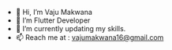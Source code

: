 - 👋 Hi, I’m Vaju Makwana
- 👀 I’m Flutter Developer
- 🌱 I’m currently updating my skills. 
- 📫 Reach me at : vajumakwana16@gmail.com

<!---
vajumakwana16/vajumakwana16 is a ✨ special ✨ repository because its `README.md` (this file) appears on your GitHub profile.
You can click the Preview link to take a look at your changes.
--->
